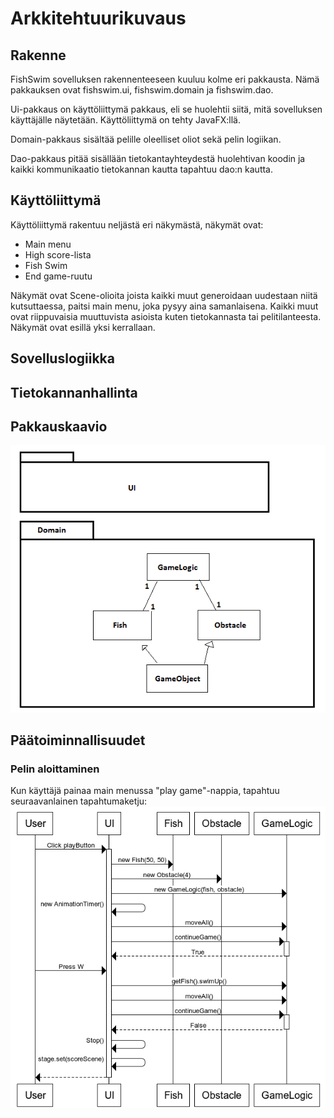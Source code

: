 # Arkkitehtuurikuvaus

## Rakenne

FishSwim sovelluksen rakennenteeseen kuuluu kolme eri pakkausta. Nämä pakkauksen ovat fishswim.ui, fishswim.domain ja fishswim.dao.

Ui-pakkaus on käyttöliittymä pakkaus, eli se huolehtii siitä, mitä sovelluksen käyttäjälle näytetään. Käyttöliittymä on tehty JavaFX:llä.

Domain-pakkaus sisältää pelille oleelliset oliot sekä pelin logiikan.

Dao-pakkaus pitää sisällään tietokantayhteydestä huolehtivan koodin ja kaikki kommunikaatio tietokannan kautta tapahtuu dao:n kautta.

## Käyttöliittymä

Käyttöliittymä rakentuu neljästä eri näkymästä, näkymät ovat:

- Main menu
- High score-lista
- Fish Swim
- End game-ruutu

Näkymät ovat Scene-olioita joista kaikki muut generoidaan uudestaan niitä kutsuttaessa, paitsi main menu, joka pysyy aina samanlaisena. Kaikki muut ovat riippuvaisia muuttuvista asioista kuten tietokannasta tai pelitilanteesta. Näkymät ovat esillä yksi kerrallaan. 

## Sovelluslogiikka

## Tietokannanhallinta


## Pakkauskaavio

<img src="https://github.com/tulma95/ot-harjoitustyo/blob/master/documentation/Kuvat/Pakkauskaavio.png" width="750">


## Päätoiminnallisuudet

### Pelin aloittaminen

Kun käyttäjä painaa main menussa "play game"-nappia, tapahtuu seuraavanlainen tapahtumaketju:
<img src="https://github.com/tulma95/ot-harjoitustyo/blob/master/documentation/Kuvat/Sekvenssikaavio.png" width="750">

